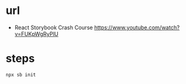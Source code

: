 # url

- React Storybook Crash Course
  https://www.youtube.com/watch?v=FUKpWgRyPlU

# steps

```
npx sb init
```
